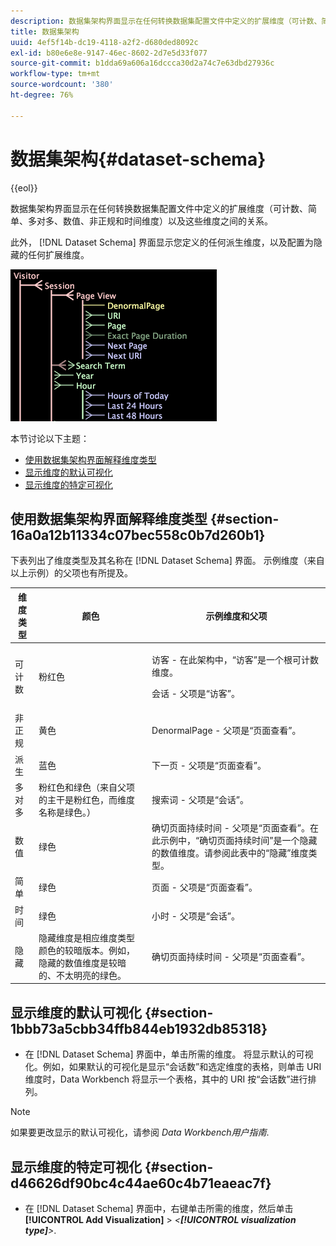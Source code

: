 ```yaml
---
description: 数据集架构界面显示在任何转换数据集配置文件中定义的扩展维度（可计数、简单、多对多、数值、非正规和时间维度）以及这些维度之间的关系。
title: 数据集架构
uuid: 4ef5f14b-dc19-4118-a2f2-d680ded8092c
exl-id: b80e6e8e-9147-46ec-8602-2d7e5d33f077
source-git-commit: b1dda69a606a16dccca30d2a74c7e63dbd27936c
workflow-type: tm+mt
source-wordcount: '380'
ht-degree: 76%

---
```


# 数据集架构{#dataset-schema}

{{eol}}

数据集架构界面显示在任何转换数据集配置文件中定义的扩展维度（可计数、简单、多对多、数值、非正规和时间维度）以及这些维度之间的关系。

此外， [!DNL Dataset Schema] 界面显示您定义的任何派生维度，以及配置为隐藏的任何扩展维度。

![](assets/vis_DatasetSchema_Example.png)

本节讨论以下主题：

* [使用数据集架构界面解释维度类型](../../../../home/c-dataset-const-proc/c-dataset-config-tools/c-dataset-config-int/c-dataset-schema.md#section-16a0a12b11334c07bec558c0b7d260b1)
* [显示维度的默认可视化](../../../../home/c-dataset-const-proc/c-dataset-config-tools/c-dataset-config-int/c-dataset-schema.md#section-1bbb73a5cbb34ffb844eb1932db85318)
* [显示维度的特定可视化](../../../../home/c-dataset-const-proc/c-dataset-config-tools/c-dataset-config-int/c-dataset-schema.md#section-d46626df90bc4c44ae60c4b71eaeac7f)

## 使用数据集架构界面解释维度类型 {#section-16a0a12b11334c07bec558c0b7d260b1}

下表列出了维度类型及其名称在 [!DNL Dataset Schema] 界面。 示例维度（来自以上示例）的父项也有所提及。

<table id="table_20D1A9EAAED247338476C475C63255F5"> 
 <thead> 
  <tr> 
   <th colname="col1" class="entry"> 维度类型 </th> 
   <th colname="col2" class="entry"> 颜色 </th> 
   <th colname="col3" class="entry"> 示例维度和父项 </th> 
  </tr> 
 </thead>
 <tbody> 
  <tr> 
   <td colname="col1"> 可计数 </td> 
   <td colname="col2"> 粉红色 </td> 
   <td colname="col3"> <p>访客 - 在此架构中，“访客”是一个根可计数维度。 </p> <p> 会话 - 父项是“访客”。 </p> </td> 
  </tr> 
  <tr> 
   <td colname="col1"> 非正规 </td> 
   <td colname="col2"> 黄色 </td> 
   <td colname="col3"> DenormalPage - 父项是“页面查看”。 </td> 
  </tr> 
  <tr> 
   <td colname="col1"> 派生 </td> 
   <td colname="col2"> 蓝色 </td> 
   <td colname="col3"> 下一页 - 父项是“页面查看”。 </td> 
  </tr> 
  <tr> 
   <td colname="col1"> 多对多 </td> 
   <td colname="col2"> 粉红色和绿色（来自父项的主干是粉红色，而维度名称是绿色。） </td> 
   <td colname="col3"> 搜索词 - 父项是“会话”。 </td> 
  </tr> 
  <tr> 
   <td colname="col1"> 数值 </td> 
   <td colname="col2"> 绿色 </td> 
   <td colname="col3"> 确切页面持续时间 - 父项是“页面查看”。在此示例中，“确切页面持续时间”是一个隐藏的数值维度。请参阅此表中的“隐藏”维度类型。 </td> 
  </tr> 
  <tr> 
   <td colname="col1"> 简单 </td> 
   <td colname="col2"> 绿色 </td> 
   <td colname="col3"> 页面 - 父项是“页面查看”。 </td> 
  </tr> 
  <tr> 
   <td colname="col1"> 时间 </td> 
   <td colname="col2"> 绿色 </td> 
   <td colname="col3"> 小时 - 父项是“会话”。 </td> 
  </tr> 
  <tr> 
   <td colname="col1"> 隐藏 </td> 
   <td colname="col2"> 隐藏维度是相应维度类型颜色的较暗版本。例如，隐藏的数值维度是较暗的、不太明亮的绿色。 </td> 
   <td colname="col3"> 确切页面持续时间 - 父项是“页面查看”。 </td> 
  </tr> 
 </tbody> 
</table>

## 显示维度的默认可视化 {#section-1bbb73a5cbb34ffb844eb1932db85318}

* 在 [!DNL Dataset Schema] 界面中，单击所需的维度。 将显示默认的可视化。例如，如果默认的可视化是显示“会话数”和选定维度的表格，则单击 URI 维度时，Data Workbench 将显示一个表格，其中的 URI 按“会话数”进行排列。

>[!NOTE]
>
>如果要更改显示的默认可视化，请参阅 *Data Workbench用户指南*.

## 显示维度的特定可视化 {#section-d46626df90bc4c44ae60c4b71eaeac7f}

* 在 [!DNL Dataset Schema] 界面中，右键单击所需的维度，然后单击 **[!UICONTROL Add Visualization]** > *&lt;**[!UICONTROL visualization type]**>*.
